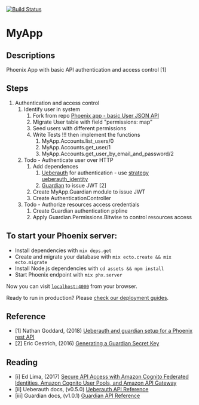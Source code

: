 [![Build Status](https://travis-ci.org/supersubwoofer/phoenix_basic_api_auth.svg?branch=master)](https://travis-ci.org/supersubwoofer/phoenix_basic_api_auth)

# MyApp

## Descriptions

Phoenix App with basic API authentication and access control [1]

## Steps

1. Authentication and access control
    1. Identify user in system
        1. Fork from repo [Phoenix app - basic User JSON API](https://github.com/supersubwoofer/phoenix_basic_json_api)
        2. Migrate User table with field "permissions: map”
        3. Seed users with different permissions
        4. Write Tests !!! then implement the functions
            1. MyApp.Accounts.list_users/0
            2. MyApp.Accounts.get_user/1
            3. MyApp.Accounts.get_user_by_email_and_password/2
    2. Todo - Authenticate user over HTTP
        1. Add dependences
            1. [Ueberauth](https://github.com/ueberauth/ueberauth) for authentication - use [strategy](https://github.com/ueberauth/ueberauth/wiki/List-of-Strategies) [ueberauth_identity](https://github.com/ueberauth/ueberauth_identity)
            2. [Guardian](https://github.com/ueberauth/guardian) to issue JWT [2]
        2. Create MyApp.Guardian module to issue JWT
        3. Create AuthenticationController
    3. Todo - Authorize resources access credentials
        1. Create Guardian authentication pipline
        2. Apply Guardian.Permissions.Bitwise to control resources access

## To start your Phoenix server:

  * Install dependencies with `mix deps.get`
  * Create and migrate your database with `mix ecto.create && mix ecto.migrate`
  * Install Node.js dependencies with `cd assets && npm install`
  * Start Phoenix endpoint with `mix phx.server`

Now you can visit [`localhost:4000`](http://localhost:4000) from your browser.

Ready to run in production? Please [check our deployment guides](http://www.phoenixframework.org/docs/deployment).

## Reference

* [1] Nathan Goddard, (2018) [Ueberauth and guardian setup for a Phoenix rest API](http://blog.nathansplace.co.uk/2018/ueberauth-and-guardian)
* [2] Eric Oestrich, (2016) [Generating a Guardian Secret Key](https://blog.oestrich.org/2016/12/elixir-guardian-secret-key/)

## Reading

* [i] Ed Lima, (2017) [Secure API Access with Amazon Cognito Federated Identities, Amazon Cognito User Pools, and Amazon API Gateway](https://aws.amazon.com/blogs/compute/secure-api-access-with-amazon-cognito-federated-identities-amazon-cognito-user-pools-and-amazon-api-gateway/)
* [ii] Ueberauth docs, (v0.5.0) [Ueberauth API Reference](https://hexdocs.pm/ueberauth/api-reference.html)
* [iii] Guardian docs, (v1.0.1) [Guardian API Reference](https://hexdocs.pm/guardian/api-reference.html)
